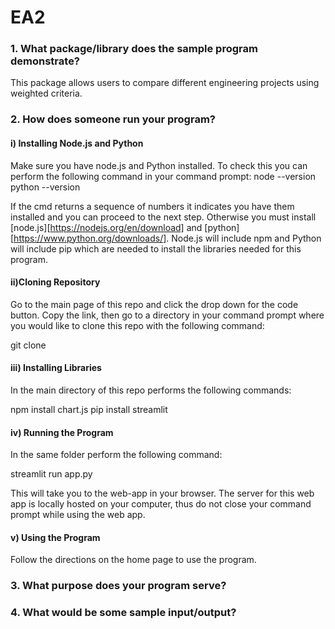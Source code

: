 # EA2
### 1. What package/library does the sample program demonstrate?

This package allows users to compare different engineering projects using weighted criteria.

### 2. How does someone run your program?

#### i) Installing Node.js and Python

Make sure you have node.js and Python installed. To check this you can perform the following command in your command prompt:
node --version
python --version

If the cmd returns a sequence of numbers it indicates you have them installed and you can proceed to the next step. Otherwise you must install [node.js][https://nodejs.org/en/download] and [python][https://www.python.org/downloads/]. Node.js will include npm and Python will include pip which are needed to install the libraries needed for this program.

#### ii)Cloning Repository
Go to the main page of this repo and click the drop down for the code button. Copy the link, then go to a directory in your command prompt where you would like to clone this repo with the following command:

git clone <repo name>

#### iii) Installing Libraries
In the main directory of this repo performs the following commands:

npm install chart.js
pip install streamlit

#### iv) Running the Program
In the same folder perform the following command:

streamlit run app.py

This will take you to the web-app in your browser. The server for this web app is locally hosted on your computer, thus do not close your command prompt while using the web app.

#### v) Using the Program

Follow the directions on the home page to use the program.


### 3. What purpose does your program serve?



### 4. What would be some sample input/output?
